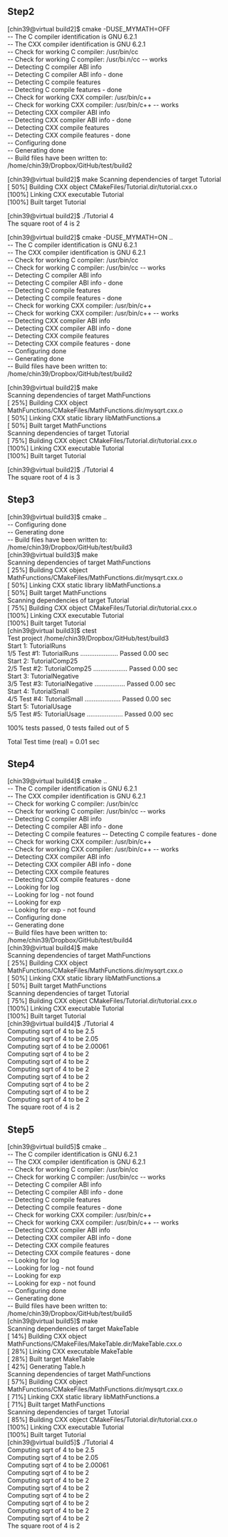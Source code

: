 
## Step2

[chin39@virtual build2]$ cmake -DUSE_MYMATH=OFF   
-- The C compiler identification is GNU 6.2.1  
-- The CXX compiler identification is GNU 6.2.1  
-- Check for working C compiler: /usr/bin/cc  
-- Check for working C compiler: /usr/bi.n/cc -- works  
-- Detecting C compiler ABI info  
-- Detecting C compiler ABI info - done  
-- Detecting C compile features  
-- Detecting C compile features - done  
-- Check for working CXX compiler: /usr/bin/c++  
-- Check for working CXX compiler: /usr/bin/c++ -- works  
-- Detecting CXX compiler ABI info  
-- Detecting CXX compiler ABI info - done  
-- Detecting CXX compile features  
-- Detecting CXX compile features - done  
-- Configuring done  
-- Generating done  
-- Build files have been written to: /home/chin39/Dropbox/GitHub/test/build2  

[chin39@virtual build2]$ make
Scanning dependencies of target Tutorial  
[ 50%] Building CXX object CMakeFiles/Tutorial.dir/tutorial.cxx.o  
[100%] Linking CXX executable Tutorial  
[100%] Built target Tutorial  

[chin39@virtual build2]$ ./Tutorial 4  
The square root of 4 is 2  


[chin39@virtual build2]$ cmake -DUSE_MYMATH=ON ..  
-- The C compiler identification is GNU 6.2.1  
-- The CXX compiler identification is GNU 6.2.1  
-- Check for working C compiler: /usr/bin/cc  
-- Check for working C compiler: /usr/bin/cc -- works  
-- Detecting C compiler ABI info  
-- Detecting C compiler ABI info - done  
-- Detecting C compile features  
-- Detecting C compile features - done  
-- Check for working CXX compiler: /usr/bin/c++  
-- Check for working CXX compiler: /usr/bin/c++ -- works  
-- Detecting CXX compiler ABI info  
-- Detecting CXX compiler ABI info - done  
-- Detecting CXX compile features  
-- Detecting CXX compile features - done  
-- Configuring done  
-- Generating done  
-- Build files have been written to: /home/chin39/Dropbox/GitHub/test/build2  

[chin39@virtual build2]$ make  
Scanning dependencies of target MathFunctions  
[ 25%] Building CXX object MathFunctions/CMakeFiles/MathFunctions.dir/mysqrt.cxx.o  
[ 50%] Linking CXX static library libMathFunctions.a  
[ 50%] Built target MathFunctions  
Scanning dependencies of target Tutorial  
[ 75%] Building CXX object CMakeFiles/Tutorial.dir/tutorial.cxx.o  
[100%] Linking CXX executable Tutorial  
[100%] Built target Tutorial  

[chin39@virtual build2]$ ./Tutorial 4  
The square root of 4 is 3  

## Step3

[chin39@virtual build3]$ cmake ..  
-- Configuring done  
-- Generating done  
-- Build files have been written to: /home/chin39/Dropbox/GitHub/test/build3  
[chin39@virtual build3]$ make  
Scanning dependencies of target MathFunctions  
[ 25%] Building CXX object MathFunctions/CMakeFiles/MathFunctions.dir/mysqrt.cxx.o  
[ 50%] Linking CXX static library libMathFunctions.a  
[ 50%] Built target MathFunctions  
Scanning dependencies of target Tutorial  
[ 75%] Building CXX object CMakeFiles/Tutorial.dir/tutorial.cxx.o  
[100%] Linking CXX executable Tutorial  
[100%] Built target Tutorial  
[chin39@virtual build3]$ ctest  
Test project /home/chin39/Dropbox/GitHub/test/build3  
    Start 1: TutorialRuns  
1/5 Test #1: TutorialRuns .....................   Passed    0.00 sec  
    Start 2: TutorialComp25  
2/5 Test #2: TutorialComp25 ...................   Passed    0.00 sec  
    Start 3: TutorialNegative  
3/5 Test #3: TutorialNegative .................   Passed    0.00 sec  
    Start 4: TutorialSmall  
4/5 Test #4: TutorialSmall ....................   Passed    0.00 sec  
    Start 5: TutorialUsage  
5/5 Test #5: TutorialUsage ....................   Passed    0.00 sec  

100% tests passed, 0 tests failed out of 5  

Total Test time (real) =   0.01 sec  

## Step4

[chin39@virtual build4]$ cmake ..  
-- The C compiler identification is GNU 6.2.1  
-- The CXX compiler identification is GNU 6.2.1  
-- Check for working C compiler: /usr/bin/cc  
-- Check for working C compiler: /usr/bin/cc -- works  
-- Detecting C compiler ABI info  
-- Detecting C compiler ABI info - done  
-- Detecting C compile features
-- Detecting C compile features - done  
-- Check for working CXX compiler: /usr/bin/c++  
-- Check for working CXX compiler: /usr/bin/c++ -- works  
-- Detecting CXX compiler ABI info  
-- Detecting CXX compiler ABI info - done  
-- Detecting CXX compile features  
-- Detecting CXX compile features - done  
-- Looking for log  
-- Looking for log - not found  
-- Looking for exp  
-- Looking for exp - not found  
-- Configuring done  
-- Generating done  
-- Build files have been written to: /home/chin39/Dropbox/GitHub/test/build4  
[chin39@virtual build4]$ make  
Scanning dependencies of target MathFunctions  
[ 25%] Building CXX object MathFunctions/CMakeFiles/MathFunctions.dir/mysqrt.cxx.o  
[ 50%] Linking CXX static library libMathFunctions.a  
[ 50%] Built target MathFunctions  
Scanning dependencies of target Tutorial  
[ 75%] Building CXX object CMakeFiles/Tutorial.dir/tutorial.cxx.o  
[100%] Linking CXX executable Tutorial  
[100%] Built target Tutorial  
[chin39@virtual build4]$ ./Tutorial 4  
Computing sqrt of 4 to be 2.5  
Computing sqrt of 4 to be 2.05  
Computing sqrt of 4 to be 2.00061  
Computing sqrt of 4 to be 2  
Computing sqrt of 4 to be 2  
Computing sqrt of 4 to be 2  
Computing sqrt of 4 to be 2  
Computing sqrt of 4 to be 2  
Computing sqrt of 4 to be 2  
Computing sqrt of 4 to be 2  
The square root of 4 is 2  

## Step5

[chin39@virtual build5]$ cmake ..  
-- The C compiler identification is GNU 6.2.1  
-- The CXX compiler identification is GNU 6.2.1  
-- Check for working C compiler: /usr/bin/cc  
-- Check for working C compiler: /usr/bin/cc -- works  
-- Detecting C compiler ABI info  
-- Detecting C compiler ABI info - done  
-- Detecting C compile features  
-- Detecting C compile features - done  
-- Check for working CXX compiler: /usr/bin/c++  
-- Check for working CXX compiler: /usr/bin/c++ -- works  
-- Detecting CXX compiler ABI info  
-- Detecting CXX compiler ABI info - done  
-- Detecting CXX compile features  
-- Detecting CXX compile features - done  
-- Looking for log  
-- Looking for log - not found  
-- Looking for exp  
-- Looking for exp - not found  
-- Configuring done  
-- Generating done  
-- Build files have been written to: /home/chin39/Dropbox/GitHub/test/build5  
[chin39@virtual build5]$ make  
Scanning dependencies of target MakeTable  
[ 14%] Building CXX object MathFunctions/CMakeFiles/MakeTable.dir/MakeTable.cxx.o  
[ 28%] Linking CXX executable MakeTable  
[ 28%] Built target MakeTable  
[ 42%] Generating Table.h  
Scanning dependencies of target MathFunctions  
[ 57%] Building CXX object MathFunctions/CMakeFiles/MathFunctions.dir/mysqrt.cxx.o  
[ 71%] Linking CXX static library libMathFunctions.a  
[ 71%] Built target MathFunctions  
Scanning dependencies of target Tutorial  
[ 85%] Building CXX object CMakeFiles/Tutorial.dir/tutorial.cxx.o  
[100%] Linking CXX executable Tutorial  
[100%] Built target Tutorial  
[chin39@virtual build5]$ ./Tutorial 4  
Computing sqrt of 4 to be 2.5  
Computing sqrt of 4 to be 2.05  
Computing sqrt of 4 to be 2.00061  
Computing sqrt of 4 to be 2  
Computing sqrt of 4 to be 2  
Computing sqrt of 4 to be 2  
Computing sqrt of 4 to be 2  
Computing sqrt of 4 to be 2  
Computing sqrt of 4 to be 2  
Computing sqrt of 4 to be 2  
The square root of 4 is 2  
